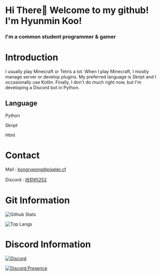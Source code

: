 # Hi There👋 Welcome to my github! I'm Hyunmin Koo!

### I'm a common student programmer & gamer

# Introduction


I usually play Minecraft or Tetris a lot. When I play Minecraft, I mostly manage server or develop plugins. My preferred language is Skript and I occasionally use Kotlin. Finally, I don't do much right now, but I'm developing a Discord bot in Python.

## Language

Python

Skript

Html

# Contact

Mail : kongryeong@pixeler.cf

Discord : [레칼#5252](https://discord.com/users/712290125505363980)

# Git Information

![Github Stats](https://github-readme-stats.vercel.app/api?username=hminkoo10&show_icons=true)

![Top Langs](https://github-readme-stats.vercel.app/api/top-langs/?username=anuraghazra&langs_count=8,show_icons=true)

# Discord Information

[![Discord](https://discord.c99.nl/widget/theme-2/712290125505363980.png)](https://discord.com/users/712290125505363980)

[![Discord Presence](https://lanyard-profile-readme.vercel.app/api/712290125505363980?theme=light&bg=809ecf&animated=false&hideDiscrim=true&borderRadius=30px)](https://discord.com/users/712290125505363980)
